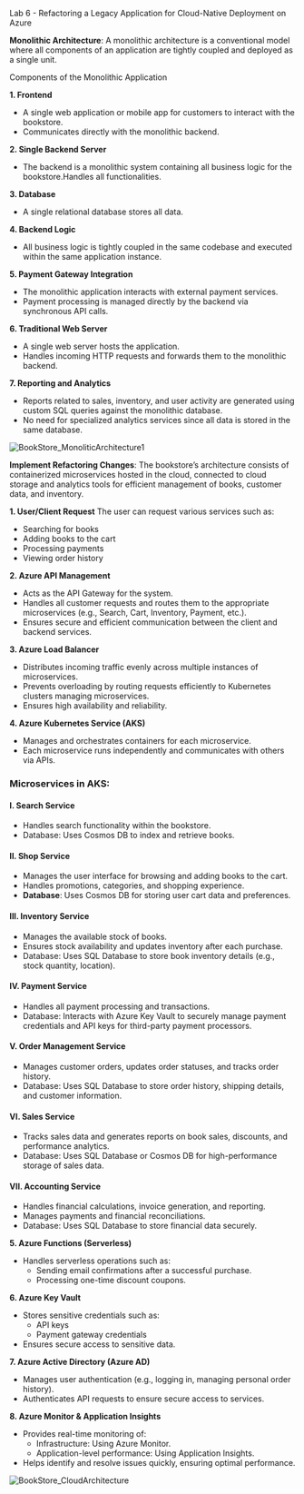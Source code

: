 Lab 6 - Refactoring a Legacy Application for Cloud-Native Deployment on Azure

**Monolithic Architecture**: A monolithic architecture is a conventional model where all components of an application are tightly coupled and deployed as a single unit.

Components of the Monolithic Application

**1. Frontend**
  -  A single web application or mobile app for customers to interact with the bookstore.
  - Communicates directly with the monolithic backend.

 **2. Single Backend Server**
- The backend is a monolithic system containing all business logic for the bookstore.Handles all functionalities.

 **3. Database**
- A single relational database stores all data.

 **4. Backend Logic**
- All business logic is tightly coupled in the same codebase and executed within the same application instance.

 **5. Payment Gateway Integration**
- The monolithic application interacts with external payment services.
- Payment processing is managed directly by the backend via synchronous API calls.

 **6. Traditional Web Server**
- A single web server  hosts the application.
- Handles incoming HTTP requests and forwards them to the monolithic backend.

 **7. Reporting and Analytics**
- Reports related to sales, inventory, and user activity are generated using custom SQL queries against the monolithic database.
- No need for specialized analytics services since all data is stored in the same database.

![BookStore_MonoliticArchitecture1](https://github.com/user-attachments/assets/8bf60398-c82d-431a-a1f2-d31b7deeff33)

**Implement Refactoring Changes**:
The bookstore’s architecture consists of containerized microservices hosted in the cloud, connected to cloud storage and analytics tools for efficient management of books, customer data, and inventory.

 **1. User/Client Request**
The user can request various services such as:
- Searching for books
- Adding books to the cart
- Processing payments
- Viewing order history

 **2. Azure API Management**
- Acts as the API Gateway for the system.
- Handles all customer requests and routes them to the appropriate microservices (e.g., Search, Cart, Inventory, Payment, etc.).
- Ensures secure and efficient communication between the client and backend services.

 **3. Azure Load Balancer**
- Distributes incoming traffic evenly across multiple instances of microservices.
- Prevents overloading by routing requests efficiently to Kubernetes clusters managing microservices.
- Ensures high availability and reliability.

 **4. Azure Kubernetes Service (AKS)**
- Manages and orchestrates containers for each microservice.
- Each microservice runs independently and communicates with others via APIs.

### **Microservices in AKS:**
#### **I. Search Service**
- Handles search functionality within the bookstore.
- Database: Uses Cosmos DB to index and retrieve books.

#### **II. Shop Service**
- Manages the user interface for browsing and adding books to the cart.
- Handles promotions, categories, and shopping experience.
- **Database**: Uses Cosmos DB for storing user cart data and preferences.

#### **III. Inventory Service**
- Manages the available stock of books.
- Ensures stock availability and updates inventory after each purchase.
- Database: Uses SQL Database to store book inventory details (e.g., stock quantity, location).

#### **IV. Payment Service**
- Handles all payment processing and transactions.
- Database: Interacts with Azure Key Vault to securely manage payment credentials and API keys for third-party payment processors.

#### **V. Order Management Service**
- Manages customer orders, updates order statuses, and tracks order history.
- Database: Uses SQL Database to store order history, shipping details, and customer information.

#### **VI. Sales Service**
- Tracks sales data and generates reports on book sales, discounts, and performance analytics.
- Database: Uses SQL Database or Cosmos DB for high-performance storage of sales data.

#### **VII. Accounting Service**
- Handles financial calculations, invoice generation, and reporting.
- Manages payments and financial reconciliations.
- Database: Uses SQL Database to store financial data securely.

 **5. Azure Functions (Serverless)**
- Handles serverless operations such as:
  - Sending email confirmations after a successful purchase.
  - Processing one-time discount coupons.

 **6. Azure Key Vault**
- Stores sensitive credentials such as:
  - API keys
  - Payment gateway credentials
- Ensures secure access to sensitive data.

 **7. Azure Active Directory (Azure AD)**
- Manages user authentication (e.g., logging in, managing personal order history).
- Authenticates API requests to ensure secure access to services.

 **8. Azure Monitor & Application Insights**
- Provides real-time monitoring of:
  - Infrastructure: Using Azure Monitor.
  - Application-level performance: Using Application Insights.
- Helps identify and resolve issues quickly, ensuring optimal performance.


![BookStore_CloudArchitecture](https://github.com/user-attachments/assets/9e254f2c-ca92-4660-93e5-0ebc97f55089)



